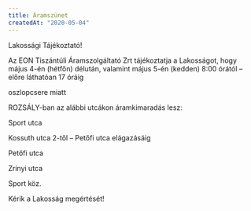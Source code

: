 ```yaml
---
title: Áramszünet
createdAt: "2020-05-04"
---
```

Lakossági Tájékoztató!


Az EON Tiszántúli Áramszolgáltató Zrt tájékoztatja a Lakosságot, hogy május 4-én (hétfőn) délután, valamint május 5-én (kedden) 8:00 órától – előre láthatóan 17 óráig


oszlopcsere miatt


ROZSÁLY-ban az alábbi utcákon áramkimaradás lesz:


Sport utca

Kossuth utca 2-től – Petőfi utca elágazásáig

Petőfi utca

Zrínyi utca

Sport köz.


Kérik a Lakosság megértését!
